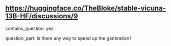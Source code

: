 ## https://huggingface.co/TheBloke/stable-vicuna-13B-HF/discussions/9

contains_question: yes

question_part: is there any way to speed up the generation? 